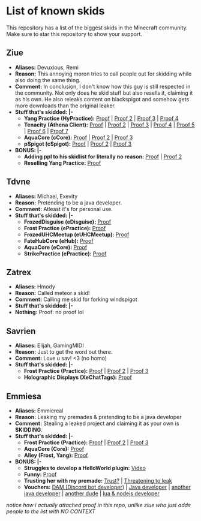 # List of known skids

This repository has a list of the biggest skids in the Minecraft community.
Make sure to star this repository to show your support.

## Ziue
- <b>Aliases:</b> Devuxious, Remi
- <b>Reason:</b> This annoying moron tries to call people out for skidding while also doing the same thing.
- <b>Comment:</b> In conclusion, I don't know how this guy is still respected in the community. Not only does he skid stuff but also resells it, claiming it as his own. He also releaks content on blackspigot and somehow gets more downloads than the original leaker.
- <b>Stuff that's skidded: |-</b>
  - <b>Yang Practice (HyPractice):</b> [Proof](https://prnt.sc/UMXiW22sdD-i) | [Proof 2](https://prnt.sc/9qv6krOMq9CS) | [Proof 3](https://prnt.sc/Ie4Upn9wFeWL) | [Proof 4](https://prnt.sc/AKR0sbXh_7xH)
  - <b>Tenacity (Athena Client):</b> [Proof](https://prnt.sc/W_jPoL7ssv1k) | [Proof 2](https://prnt.sc/9x2cn9SfZpaX) | [Proof 3](https://prnt.sc/a10ZhR2olCTG) | [Proof 4](https://prnt.sc/djq9-1qvFnrg) | [Proof 5](https://prnt.sc/7llShA_J-gdy) | [Proof 6](https://prnt.sc/OppE1oQOoVoN) | [Proof 7](https://prnt.sc/5-xC3gWq5QzI)
  - <b>AquaCore (cCore):</b> [Proof](https://prnt.sc/PR3-RVn_3dNX) | [Proof 2](https://prnt.sc/OkqKWH3dFt7l) | [Proof 3](https://prnt.sc/XM7Z0IJdVKu1)
  - <b>pSpigot (cSpigot):</b> [Proof](https://prnt.sc/4zzjrXz9mV-y) | [Proof 2](https://prnt.sc/2EV09-3igYFo) | [Proof 3](https://prnt.sc/5u-rEcKyPPAM)
- <b>BONUS: |-</b>
  - <b>Adding ppl to his skidlist for literally no reason:</b> [Proof](https://prnt.sc/ze8x2uXeC524) | [Proof 2](https://prnt.sc/YMvgs5-73oJJ)
  - <b>Reselling Yang Practice:</b> [Proof](https://prnt.sc/WKphFl7NfIyn)

## Tdvne
- <b>Aliases:</b> Michael, Exevity
- <b>Reason:</b> Pretending to be a java developer.
- <b>Comment:</b> Atleast it's for personal use.
- <b>Stuff that's skidded: |-</b>
  - <b>FrozedDisguise (eDisguise):</b> [Proof](https://prnt.sc/KmNpDIuqsJgk)
  - <b>Frost Practice (ePractice):</b> [Proof](https://prnt.sc/rye7bv_dFbya)
  - <b>FrozedUHCMeetup (eUHCMeetup):</b> [Proof](https://prnt.sc/E6PnxI9Pubw5)
  - <b>FateHubCore (eHub):</b> [Proof](https://prnt.sc/3Rf5qMikp70L)
  - <b>AquaCore (eCore):</b> [Proof](https://prnt.sc/sm903HnehgAX)
  - <b>StrikePractice (ePractice):</b> [Proof](https://prnt.sc/CLd1e5Vcat05)

## Zatrex
- <b>Aliases:</b> Hmody
- <b>Reason:</b> Called meteor a skid!
- <b>Comment:</b> Calling me skid for forking windspigot
- <b>Stuff that's skidded: |-</b>
- <b>Nothing:</b> Proof: no proof lol
 
 ## Savrien
- <b>Aliases:</b> Elijah, GamingMIDI
- <b>Reason:</b> Just to get the word out there.
- <b>Comment:</b> Love u sav! <3 (no homo)
- <b>Stuff that's skidded: |-</b>
  - <b>Frost Practice (Practice):</b> [Proof](https://prnt.sc/WcGX6DiZXp5O) | [Proof 2](https://prnt.sc/8NGxQbqiCqqZ) | [Proof 3](https://prnt.sc/fXlUhcnT8Xn3)
  - <b>Holographic Displays (XeChatTags):</b> [Proof](https://prnt.sc/WcGX6DiZXp5O)
 
 ## Emmiesa
- <b>Aliases:</b> Emmiereal
- <b>Reason:</b> Leaking my premades & pretending to be a java developer
- <b>Comment:</b> Stealing a leaked project and claiming it as your own is **SKIDDING**.
- <b>Stuff that's skidded: |-</b>
  - <b>Frost Practice (Practice):</b> [Proof](https://prnt.sc/rG8erW3X-b2O) | [Proof 2](https://prnt.sc/sHKOAS98ZRv0) | [Proof 3](https://prnt.sc/rafAUCp4ooHc)
  - <b>AquaCore (Core):</b> [Proof](https://prnt.sc/hhmYw4kvdzFD)
  - <b>Alley (Frost, Yang):</b> [Proof](https://prnt.sc/YIUAQG0vcwKD)
- <b>BONUS: |-</b>
  - <b>Struggles to develop a HelloWorld plugin:</b> [Video](https://www.youtube.com/watch?v=Reed8-oCgh4)
  - <b>Funny:</b> [Proof](https://prnt.sc/tqKlpZMO4VpK)
  - <b>Trusting her with my premade:</b> [Trust?](https://prnt.sc/zk8pSbHQu-TO) | [Threatening to leak](https://prnt.sc/zs6dQ6dxcp_2)
  - <b>Vouchers:</b> [DAM (Discord bot developer)](https://prnt.sc/3KBIjfaCxm7Y) | [Java developer](https://prnt.sc/ijbeai7Pymtv) | [another java developer](https://prnt.sc/BSH9UbDpvkXl) | [another dude](https://prnt.sc/56_yFhER57_n) | [lua & nodejs developer](https://prnt.sc/9F-VgSIi_wcK)

*notice how i actually attached proof in this repo, unlike ziue who just adds people to the list with NO CONTEXT*
